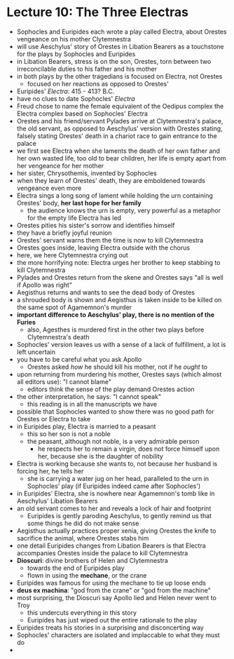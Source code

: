 # Lecture 10: The Three Electras

- Sophocles and Euripides each wrote a play called Electra, about Orestes vengeance on his mother Clytemnestra
- will use Aeschylus' story of Orestes in Libation Bearers as a touchstone for the plays by Sophocles and Euripides
- in Libation Bearers, stress is on the son, Orestes, torn between two irreconcilable duties to his father and his mother
- in both plays by the other tragedians is focused on Electra, not Orestes
  - focused on her reactions as opposed to Orestes'
- Euripides' *Electra*: 415 - 413? B.C.
- have no clues to date Sophocles' *Electra*
- Freud chose to name the female equivalent of the Oedipus complex the Electra complex based on Sophocles' Electra
- Orestes and his friend/servant Pylades arrive at Clytemnestra's palace, the old servant, as opposed to Aeschylus' version with Orestes stating, falsely stating Orestes' death in a chariot race to gain entrance to the palace
- we first see Electra when she laments the death of her own father and her own wasted life, too old to bear children, her life is empty apart from her vengeance for her mother
- her sister, Chrysothemis, invented by Sophocles
- when they learn of Orestes' death, they are emboldened towards vengeance even more
- Electra sings a long  song of lament while holding the urn containing Orestes' body, **her last hope for her family**
  - the audience knows the urn is empty, very powerful as a metaphor for the empty life Electra has led
- Orestes pities his sister's sorrow and identifies himself
- they have a briefly joyful reunion
- Orestes' servant warns them the time is now to kill Clytemnestra
- Orestes goes inside, leaving Electra outside with the chorus
- here, we here Clytemnestra crying out
- the more horrifying note: Electra urges her brother to keep stabbing to kill Clytemnestra
- Pylades and Orestes return from the skene and Orestes says "all is well if Apollo was right"
- Aegisthus returns and wants to see the dead body of Orestes
- a shrouded body is shown and Aegisthus is taken inside to be killed on the same spot of Agamemnon's murder
- **important difference to Aeschylus' play, there is no mention of the Furies**
  - also, Agesthes is murdered first in the other two plays before Clytemnestra's death
- Sophocles' version leaves us with a sense of a lack of fulfillment, a lot is left uncertain
- you have to be careful what you ask Apollo
  - Orestes asked *how* he should kill his mother, not if he *ought* to
- upon returning from murdering his mother, Orestes says (which almost all editors use): "I cannot blame"
  - editors think the sense of the play demand Orestes action
- the other interpretation, he says: "I cannot speak"
  - this reading is in all the manuscripts we have
- possible that Sophocles wanted to show there was no good path for Orestes or Electra to take
- in Euripides play, Electra is married to a peasant
  - this so her son is not a noble
  - the peasant, although not noble, is a very admirable person
    - he respects her to remain a virgin, does not force himself upon her, because she is the daughter of nobility
- Electra is working because she wants to, not because her husband is forcing her, he tells her
  - she is carrying a water jug on her head, paralleled to the urn in Sophocles' play (if Euripides indeed came after Sophocles')
- in Euripides' Electra, she is nowhere near Agamemnon's tomb like in Aeschylus' Libation Bearers
- an old servant comes to her and reveals a lock of hair and footprint
  - Euripides is gently paroding Aeschylus, to gently remind us that some things he did do not make sense
- Aegisthus actually practices proper xenia, giving Orestes the knife to sacrifice the animal, where Orestes stabs him
- one detail Euripides changes from Libation Bearers is that Electra accompanies Orestes inside the palace to kill Clytemnestra
- **Dioscuri**: divine brothers of Helen and Clytemnestra
  - towards the end of Euripides play
  - flown in using the **mechane**, or the crane
- Euripides was famous for using the mechane to tie up loose ends
- **deus ex machina**: "god from the crane" or "god from the machine"
- most surprising, the Dioscuri say Apollo lied and Helen never went to Troy
  - this undercuts everything in this story
  - Euripides has just wiped out the entire rationale to the play
- Euripides treats his stories in a surprising and disconcerting way
- Sophocles' characters are isolated and implaccable to what they must do
- 

